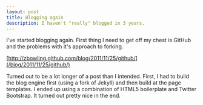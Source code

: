 ```yaml
---
layout: post
title: Blogging again
description: I haven't "really" blogged in 3 years.
---
```


I've started blogging again. First thing I need to get off my chest is GitHub and the problems with it's approach to forking. 

[http://zbowling.github.com/blog/2011/11/25/github/](/blog/2011/11/25/github/)

Turned out to be a lot longer of a post than I intended. First, I had to build the blog engine first (using a fork of Jekyll) and then build at the page templates. I ended up using a combination of HTML5 boilerplate and Twitter Bootstrap. It turned out pretty nice in the end. 